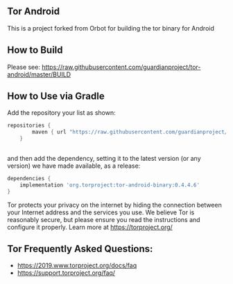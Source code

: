 
## Tor Android
This is a project forked from Orbot for building the tor binary for Android

## How to Build

Please see: https://raw.githubusercontent.com/guardianproject/tor-android/master/BUILD

## How to Use via Gradle

Add the repository your list as shown:

```gradle
repositories {
        maven { url "https://raw.githubusercontent.com/guardianproject/gpmaven/master" }
    }
    
```

and then add the dependency, setting it to the latest version (or any version) we have made available, as a release:

```gradle
dependencies {
    implementation 'org.torproject:tor-android-binary:0.4.4.6'
}
```


Tor protects your privacy on the internet by hiding the connection 
between your Internet address and the services you use. We believe Tor
is reasonably secure, but please ensure you read the instructions and
configure it properly. Learn more at https://torproject.org/

## Tor Frequently Asked Questions:
        
- https://2019.www.torproject.org/docs/faq
- https://support.torproject.org/faq/

